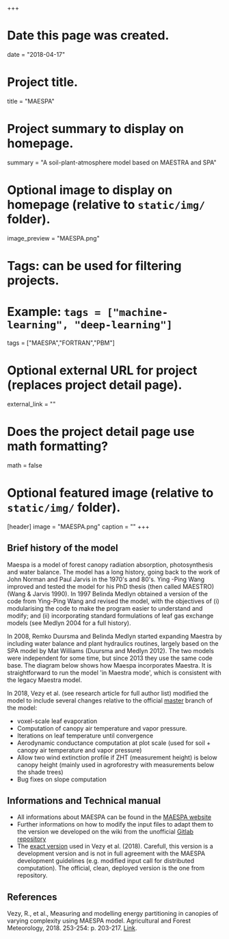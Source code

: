+++
# Date this page was created.
date = "2018-04-17"

# Project title.
title = "MAESPA"

# Project summary to display on homepage.
summary = "A soil-plant-atmosphere model based on MAESTRA and SPA"

# Optional image to display on homepage (relative to `static/img/` folder).
image_preview = "MAESPA.png"

# Tags: can be used for filtering projects.
# Example: `tags = ["machine-learning", "deep-learning"]`
tags = ["MAESPA","FORTRAN","PBM"]

# Optional external URL for project (replaces project detail page).
external_link = ""

# Does the project detail page use math formatting?
math = false

# Optional featured image (relative to `static/img/` folder).
[header]
image = "MAESPA.png"
caption = ""
+++

## Brief history of the model
Maespa is a model of forest canopy radiation absorption, photosynthesis and water balance. The model has a long history, going back to the work of John Norman and Paul Jarvis in the 1970's and 80's. Ying -Ping Wang improved and tested the model for his PhD thesis (then called MAESTRO) (Wang & Jarvis 1990). In 1997 Belinda Medlyn obtained a version of the code from Ying-Ping Wang and revised the model, with the objectives of (i) modularising the code to make the program easier to understand and modify; and (ii) incorporating standard formulations of leaf gas exchange models (see Medlyn 2004 for a full history).

In 2008, Remko Duursma and Belinda Medlyn started expanding Maestra by including water balance and plant hydraulics routines, largely based on the SPA model by Mat Williams (Duursma and Medlyn 2012). The two models were independent for some time, but since 2013 they use the same code base. The diagram below shows how Maespa incorporates Maestra. It is straightforward to run the model 'in Maestra mode', which is consistent with the legacy Maestra model.

In 2018, Vezy et al. (see research article for full author list) modified the model to include several changes relative to the official [master](https://bitbucket.org/remkoduursma/maespa/branch/master) branch of the model:
* voxel-scale leaf evaporation
* Computation of canopy air temperature and vapor pressure.
* Iterations on leaf temperature until convergence
* Aerodynamic conductance computation at plot scale (used for soil + canopy air temperature and vapor pressure)
* Allow two wind extinction profile if ZHT (measurement height) is below canopy height (mainly used in agroforestry with measurements below the shade trees)
* Bug fixes on slope computation

## Informations and Technical manual
* All informations about MAESPA can be found in the [MAESPA website](http://maespa.github.io)
* Further informations on how to modify the input files to adapt them to the version we developed on the wiki from the unofficial [Gitlab repository](https://gitlab.com/VEZY/MAESPA/wikis/home)
* The [exact version](https://gitlab.com/VEZY/MAESPA) used in Vezy et al. (2018). Carefull, this version is a development version and is not in full agreement with the MAESPA development guidelines (e.g. modified input call for distributed computation). The official, clean, deployed version is the one from repository.

## References
Vezy, R., et al., Measuring and modelling energy partitioning in canopies of varying complexity using MAESPA model. Agricultural and Forest Meteorology, 2018. 253-254: p. 203-217. [Link](https://www.sciencedirect.com/science/article/pii/S016819231830042X).

